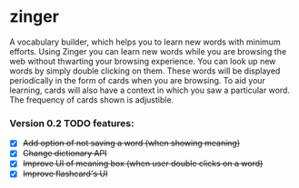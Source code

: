 zinger
======

A vocabulary builder, which helps you to learn new words with minimum efforts. Using Zinger you can learn new words while you are browsing the web without thwarting your browsing experience. You can look up new words by simply double clicking on them. These words will be displayed periodically in the form of cards when you are browsing. To aid your learning, cards will also have a context in which you saw a particular word. The frequency of cards shown is adjustible.

### Version 0.2 TODO features:

- [x] ~~Add option of not saving a word (when showing meaning)~~
- [x] ~~Change dictionary API~~
- [x] ~~Improve UI of meaning box (when user double clicks on a word)~~
- [x] ~~Improve flashcard's UI~~
